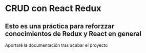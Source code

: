 # CRUD con React Redux

## Esto es una práctica para reforzzar conocimientos de Redux y React en general

Aportaré la documentación tras acabar el proyecto
